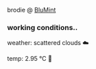 brodie @ [BluMint](https://www.linkedin.com/company/blumint-io/)

<!--weather_start-->
### working conditions..

weather: scattered clouds ☁️

temp: 2.95 °C 🧥

<!--weather_end-->
